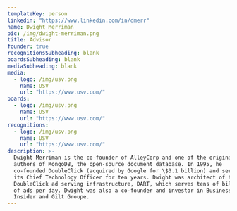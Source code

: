 ```yaml
---
templateKey: person
linkedin: "https://www.linkedin.com/in/dmerr"
name: Dwight Merriman
pic: /img/dwight-merriman.png
title: Advisor
founder: true
recognitionsSubheading: blank
boardsSubheading: blank
mediaSubheading: blank
media:
  - logo: /img/usv.png
    name: USV
    url: "https://www.usv.com/"
boards:
  - logo: /img/usv.png
    name: USV
    url: "https://www.usv.com/"
recognitions:
  - logo: /img/usv.png
    name: USV
    url: "https://www.usv.com/"
description: >-
  Dwight Merriman is the co-founder of AlleyCorp and one of the original
  authors of MongoDB, the open-source document database. In 1995, he
  co-founded DoubleClick (acquired by Google for \$3.1 billion) and served as
  its Chief Technology Officer for ten years. Dwight was architect of the
  DoubleClick ad serving infrastructure, DART, which serves tens of billions
  of ads per day. Dwight was also a co-founder and investor in Business
  Insider and Gilt Groupe.
---
```

